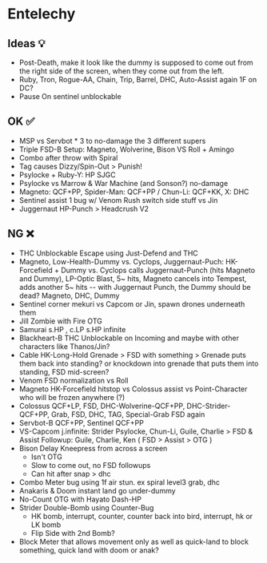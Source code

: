 # Entelechy

## Ideas 💡

* Post-Death, make it look like the dummy is supposed to come out from the right side of the screen, when they come out from the left.
* Ruby, Tron, Rogue-AA, Chain, Trip, Barrel, DHC, Auto-Assist again 1F on DC?
* Pause On sentinel unblockable
  
## OK ✅

* MSP vs Servbot * 3 to no-damage the 3 different supers
* Triple FSD-B Setup: Magneto, Wolverine, Bison VS Roll + Amingo
* Combo after throw with Spiral
* Tag causes Dizzy/Spin-Out > Punish!
* Psylocke + Ruby-Y: HP SJGC
* Psylocke vs Marrow & War Machine (and Sonson?) no-damage
* Magneto: QCF+PP, Spider-Man: QCF+PP / Chun-Li: QCF+KK, X: DHC
* Sentinel assist 1  bug w/ Venom Rush switch side stuff vs Jin
* Juggernaut HP-Punch > Headcrush V2
  
## NG ❌

* THC Unblockable Escape using Just-Defend and THC
* Magneto, Low-Health-Dummy vs. Cyclops, Juggernaut-Puch: HK-Forcefield + Dummy vs. Cyclops calls Juggernaut-Punch (hits Magneto and Dummy), LP-Optic Blast, 5~ hits, Magneto cancels into Tempest, adds another 5~ hits -- with Juggernaut Punch, the Dummy should be dead? Magneto, DHC, Dummy
* Sentinel corner mekuri vs Capcom or Jin, spawn drones underneath them
* Jill Zombie with Fire OTG
* Samurai s.HP , c.LP s.HP infinite
* Blackheart-B THC Unblockable on Incoming and maybe with other characters like Thanos/Jin?
* Cable HK-Long-Hold Grenade > FSD with something > Grenade puts them back into standing? or knockdown into grenade that puts them into standing, FSD mid-screen?
* Venom FSD normalization vs Roll
* Magneto HK-Forcefield hitstop vs Colossus assist vs Point-Character who will be frozen anywhere (?)
* Colossus QCF+LP, FSD, DHC-Wolverine-QCF+PP, DHC-Strider-QCF+PP, Grab, FSD, DHC, TAG, Special-Grab FSD again
* Servbot-B QCF+PP, Sentinel QCF+PP
* VS-Capcom j.infinite: Strider Psylocke, Chun-Li, Guile, Charlie  > FSD & Assist Followup: Guile, Charlie, Ken ( FSD > Assist > OTG )
* Bison Delay Kneepress from across a screen
  * Isn't OTG
  * Slow to come out, no FSD followups
  * Can hit after snap > dhc
* Combo Meter bug using 1f air stun. ex spiral level3 grab, dhc
* Anakaris & Doom instant land go under-dummy
* No-Count OTG with Hayato Dash-HP
* Strider Double-Bomb using Counter-Bug
  * HK bomb, interrupt, counter, counter back into bird, interrupt, hk or LK bomb
  * Flip Side with 2nd Bomb?
* Block Meter that allows movement only as well as quick-land to block something, quick land with doom or anak?
